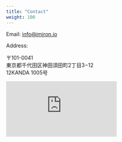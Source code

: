 ```yaml
---
title: "Contact"
weight: 100
---
```



Email: info@imiron.io

Address:

〒101-0041</br>
東京都千代田区神田須田町2丁目3−12</br>
12KANDA 1005号</br>

<iframe jsname="L5Fo6c" class="YMEQtf" sandbox="allow-scripts allow-popups allow-forms allow-same-origin allow-popups-to-escape-sandbox allow-downloads allow-modals allow-storage-access-by-user-activation" frameborder="0" aria-label="Map, 12" src="https://maps-api-ssl.google.com/maps?hl=en-US&amp;ll=35.696219,139.771923&amp;output=embed&amp;q=%E6%97%A5%E6%9C%AC%E3%80%81%E3%80%92101-0041+%E6%9D%B1%E4%BA%AC%E9%83%BD%E5%8D%83%E4%BB%A3%E7%94%B0%E5%8C%BA%E7%A5%9E%E7%94%B0%E9%A0%88%E7%94%B0%E7%94%BA%EF%BC%92%E4%B8%81%E7%9B%AE%EF%BC%93+12+(12)&amp;z=17" allowfullscreen></iframe>

